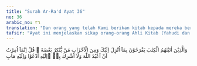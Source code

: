 ```yaml
---
title: "Surah Ar-Ra'd Ayat 36"
no: 36
arabic_no: ٣٦
translation: "Dan orang yang telah Kami berikan kitab kepada mereka bergembira dengan apa (kitab) yang diturunkan kepadamu (Muhammad), dan ada di antara golongan (Yahudi dan Nasrani), yang mengingkari sebagiannya. Katakanlah, “Aku hanya diperintah untuk menyembah Allah dan tidak mempersekutukan-Nya. Hanya kepada-Nya aku seru (manusia) dan hanya kepada-Nya aku kembali.”"
tafsir: "Ayat ini menjelaskan sikap orang-orang Ahli Kitab (Yahudi dan Nasrani) terhadap Al-Quran setelah mereka memeluk agama Islam, seperti Abdullah bin Salam dari kalangan Yahudi. Mereka ini sangat gembira dengan turunnya Al-Quran dan menerima baik segala ajaran dan hukum-hukumnya. Akan tetapi, di samping itu ada pula segolongan orang-orang Yahudi dan Nasrani yang mengingkari sebagian dari Al-Quran, terutama mengenai ajaran tentang keesaan Allah swt.\n\nAllah memerintahkan kepada Nabi Muhammad untuk menyampaikan kepada golongan tersebut kemantapan imannya kepada Allah swt, dengan mengatakan, \"Sesungguhnya aku hanya diperintahkan untuk menyembah Allah semata dan aku tidak akan mempersekutukan sesuatupun dengan-Nya. Aku seru manusia untuk beriman hanya kepada-Nya dan aku yakin bahwa hanya kepada-Nya aku akan kembali.\"\n\nUcapan Rasul ini dengan tegas menolak kepercayaan syirik, yaitu mempersekutukan sesuatu dengan Allah seperti yang dianut oleh kaum musyrikin. Kepercayaan itu sangat bertentangan dengan ajaran Al-Quran tentang keesaan Allah secara mutlak, yang merupakan inti agama Islam."
---
```

وَالَّذِيْنَ اٰتَيْنٰهُمُ الْكِتٰبَ يَفْرَحُوْنَ بِمَآ اُنْزِلَ اِلَيْكَ وَمِنَ الْاَحْزَابِ مَنْ يُّنْكِرُ بَعْضَهٗ ۗ قُلْ اِنَّمَآ اُمِرْتُ اَنْ اَعْبُدَ اللّٰهَ وَلَآ اُشْرِكَ بِهٖ ۗاِلَيْهِ اَدْعُوْا وَاِلَيْهِ مَاٰبِ 